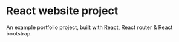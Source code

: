 # React website project

An example portfolio project, built with React, React router & React bootstrap.
